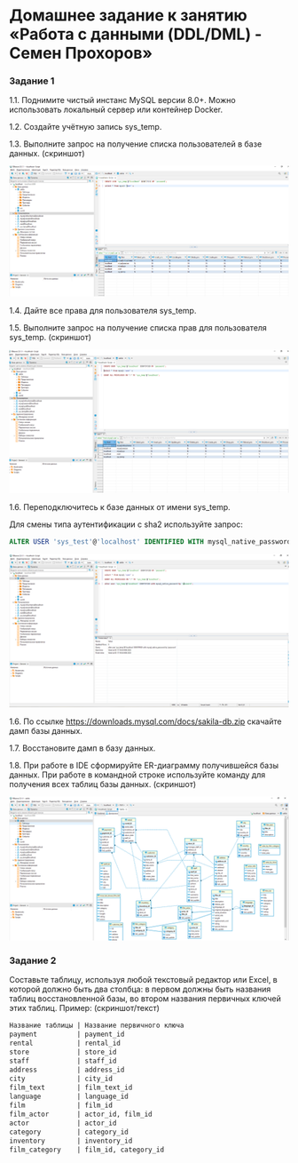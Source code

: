 # Домашнее задание к занятию «Работа с данными (DDL/DML) - Семен Прохоров»


### Задание 1
1.1. Поднимите чистый инстанс MySQL версии 8.0+. Можно использовать локальный сервер или контейнер Docker.

1.2. Создайте учётную запись sys_temp. 

1.3. Выполните запрос на получение списка пользователей в базе данных. (скриншот)

![alt text](https://github.com/colex29/sdb-homeworks/blob/e4bcd9c2e8bbd9836c41ee3760b6b40e8953dbfa/12-02/5.1.PNG)

1.4. Дайте все права для пользователя sys_temp. 

1.5. Выполните запрос на получение списка прав для пользователя sys_temp. (скриншот)

![alt text](https://github.com/colex29/sdb-homeworks/blob/e4bcd9c2e8bbd9836c41ee3760b6b40e8953dbfa/12-02/5.2.PNG)

1.6. Переподключитесь к базе данных от имени sys_temp.

Для смены типа аутентификации с sha2 используйте запрос: 
```sql
ALTER USER 'sys_test'@'localhost' IDENTIFIED WITH mysql_native_password BY 'password';
```
![alt text](https://github.com/colex29/sdb-homeworks/blob/e4bcd9c2e8bbd9836c41ee3760b6b40e8953dbfa/12-02/5.3.PNG)

1.6. По ссылке https://downloads.mysql.com/docs/sakila-db.zip скачайте дамп базы данных.

1.7. Восстановите дамп в базу данных.

1.8. При работе в IDE сформируйте ER-диаграмму получившейся базы данных. При работе в командной строке используйте команду для получения всех таблиц базы данных. (скриншот)

![alt text](https://github.com/colex29/sdb-homeworks/blob/e4bcd9c2e8bbd9836c41ee3760b6b40e8953dbfa/12-02/5.4.PNG)


### Задание 2
Составьте таблицу, используя любой текстовый редактор или Excel, в которой должно быть два столбца: в первом должны быть названия таблиц восстановленной базы, во втором названия первичных ключей этих таблиц. Пример: (скриншот/текст)
```
Название таблицы | Название первичного ключа
payment          | payment_id
rental           | rental_id
store            | store_id
staff            | staff_id
address          | address_id
city             | city_id
film_text        | film_text_id
language         | language_id
film             | film_id
film_actor       | actor_id, film_id
actor            | actor_id
category         | category_id
inventory        | inventory_id
film_category    | film_id, category_id
```


